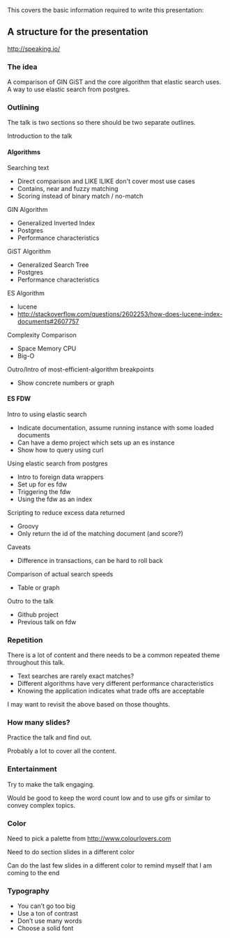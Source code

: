This covers the basic information required to write this presentation:

A structure for the presentation
--------------------------------

http://speaking.io/

###  The idea

A comparison of GIN GiST and the core algorithm that elastic search uses.
A way to use elastic search from postgres.

### Outlining

The talk is two sections so there should be two separate outlines.

Introduction to the talk

#### Algorithms

Searching text
 * Direct comparison and LIKE ILIKE don't cover most use cases
 * Contains, near and fuzzy matching
 * Scoring instead of binary match / no-match

GIN Algorithm
 * Generalized Inverted Index
 * Postgres
 * Performance characteristics

GiST Algorithm
 * Generalized Search Tree
 * Postgres
 * Performance characteristics

ES Algorithm
 * lucene
 * http://stackoverflow.com/questions/2602253/how-does-lucene-index-documents#2607757

Complexity Comparison
 * Space Memory CPU
 * Big-O

Outro/Intro of most-efficient-algorithm breakpoints
 * Show concrete numbers or graph

#### ES FDW

Intro to using elastic search
 * Indicate documentation, assume running instance with some loaded documents
 * Can have a demo project which sets up an es instance
 * Show how to query using curl

Using elastic search from postgres
 * Intro to foreign data wrappers
 * Set up for es fdw
 * Triggering the fdw
 * Using the fdw as an index

Scripting to reduce excess data returned
 * Groovy
 * Only return the id of the matching document (and score?)

Caveats
 * Difference in transactions, can be hard to roll back

Comparison of actual search speeds
 * Table or graph

Outro to the talk
 * Github project
 * Previous talk on fdw



### Repetition

There is a lot of content and there needs to be a common repeated theme
throughout this talk.

 * Text searches are rarely exact matches?
 * Different algorithms have very different performance characteristics
 * Knowing the application indicates what trade offs are acceptable

I may want to revisit the above based on those thoughts.

### How many slides?

Practice the talk and find out.

Probably a lot to cover all the content.

### Entertainment

Try to make the talk engaging.

Would be good to keep the word count low and to use gifs or similar to convey complex topics.

### Color

Need to pick a palette from http://www.colourlovers.com

Need to do section slides in a different color

Can do the last few slides in a different color to remind myself that I am coming to the end

### Typography

 * You can’t go too big
 * Use a ton of contrast
 * Don’t use many words
 * Choose a solid font
